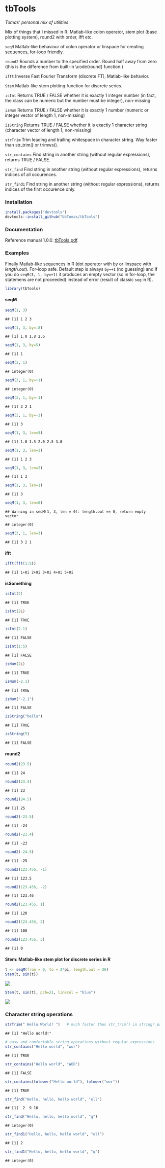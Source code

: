 # tbTools
*Tomas' personal mix of utilities*

Mix of things that I missed in R. Matlab-like colon operator, stem plot (base plotting system), round2 with order, ifft etc.

`seqM` Matlab-like behaviour of colon operator or linspace for creating sequences, for-loop friendly.

`round2` Rounds a number to the specified order. Round half away from zero (this is the difference from built-in \code{round} function.)

`ifft` Inverse Fast Fourier Transform (discrete FT), Matlab-like behavior.

`Stem` Matlab-like stem plotting function for discrete series.

`isInt` Returns TRUE / FALSE whether it is exactly 1 integer number (in fact, the class can be numeric but the number must be integer), non-missing

`isNum` Returns TRUE / FALSE whether it is exactly 1 number (numeric or integer vector of length 1, non-missing)

`isString` Returns TRUE / FALSE whether it is exactly 1 character string (character vector of length 1, non-missing)

`strTrim` Trim leading and trailing whitespace in character string. Way faster than str_trim() or trimws().

`str_contains` Find string in another string (without regular expressions), returns TRUE / FALSE.

`str_find` Find string in another string (without regular expressions), returns indices of all occurences.

`str_find1` Find string in another string (without regular expressions), returns indices of the first occurence only.

### Installation


```r
install.packages("devtools")
devtools::install_github("bbTomas/tbTools")
```

### Documentation
Reference manual 1.0.0: [tbTools.pdf](tbTools.pdf).

### Examples

Finally Matlab-like sequences in R (dot operator with *by* or linspace with *length.out*). For-loop safe. Default step is always `by=+1` (no guessing) and if you do `seqM(3, 1, by=+1)` it produces an empty vector (so in for-loop, the statemens are not proceeded) instead of error (result of classic `seq` in R).


```r
library(tbTools)
```

#### seqM

```r
seqM(1, 3)
```

```
## [1] 1 2 3
```

```r
seqM(1, 3, by=.8)
```

```
## [1] 1.0 1.8 2.6
```

```r
seqM(1, 3, by=5)
```

```
## [1] 1
```

```r
seqM(3, 1)
```

```
## integer(0)
```

```r
seqM(3, 1, by=+1)
```

```
## integer(0)
```

```r
seqM(3, 1, by=-1)
```

```
## [1] 3 2 1
```

```r
seqM(3, 1, by=-3)
```

```
## [1] 3
```

```r
seqM(1, 3, len=5)
```

```
## [1] 1.0 1.5 2.0 2.5 3.0
```

```r
seqM(1, 3, len=3)
```

```
## [1] 1 2 3
```

```r
seqM(1, 3, len=2)
```

```
## [1] 1 3
```

```r
seqM(1, 3, len=1)
```

```
## [1] 3
```

```r
seqM(1, 3, len=0)
```

```
## Warning in seqM(1, 3, len = 0): length.out == 0, return empty vector
```

```
## integer(0)
```

```r
seqM(3, 1, len=3)
```

```
## [1] 3 2 1
```

#### ifft

```r
ifft(fft(1:5))
```

```
## [1] 1+0i 2+0i 3+0i 4+0i 5+0i
```

#### isSomething

```r
isInt(2)
```

```
## [1] TRUE
```

```r
isInt(2L)
```

```
## [1] TRUE
```

```r
isInt(2.1)
```

```
## [1] FALSE
```

```r
isInt(1:5)
```

```
## [1] FALSE
```

```r
isNum(2L)
```

```
## [1] TRUE
```

```r
isNum(-2.1)
```

```
## [1] TRUE
```

```r
isNum("-2.1")
```

```
## [1] FALSE
```

```r
isString("hello")
```

```
## [1] TRUE
```

```r
isString(5)
```

```
## [1] FALSE
```

#### round2

```r
round2(23.5)
```

```
## [1] 24
```

```r
round2(23.4)
```

```
## [1] 23
```

```r
round2(24.5)
```

```
## [1] 25
```

```r
round2(-23.5)
```

```
## [1] -24
```

```r
round2(-23.4)
```

```
## [1] -23
```

```r
round2(-24.5)
```

```
## [1] -25
```

```r
round2(123.456, -1) 
```

```
## [1] 123.5
```

```r
round2(123.456, -2) 
```

```
## [1] 123.46
```

```r
round2(123.456, 1)
```

```
## [1] 120
```

```r
round2(123.456, 2)
```

```
## [1] 100
```

```r
round2(123.456, 3)
```

```
## [1] 0
```

#### Stem: Matlab-like stem plot for discrete series in R

```r
t <- seqM(from = 0, to = 2*pi, length.out = 20)
Stem(t, sin(t))
```

![](README_files/figure-html/unnamed-chunk-7-1.png)

```r
Stem(t, sin(t), pch=21, linecol = "blue")
```

![](README_files/figure-html/unnamed-chunk-7-2.png)

### Character string operations

```r
strTrim(" Hello World! ")   # much faster than str_trim() in stringr package or trimws() in R3.2.0
```

```
## [1] "Hello World!"
```

```r
# easy and comfortable string operations without regular expressions
str_contains("Hello world", "wor")
```

```
## [1] TRUE
```

```r
str_contains("Hello world", "WOR")
```

```
## [1] FALSE
```

```r
str_contains(tolower("Hello world"), tolower("wor"))
```

```
## [1] TRUE
```

```r
str_find("Hello, hello, hello world", "ell")
```

```
## [1]  2  9 16
```

```r
str_find("Hello, hello, hello world", "q")
```

```
## integer(0)
```

```r
str_find1("Hello, hello, hello world", "ell")
```

```
## [1] 2
```

```r
str_find1("Hello, hello, hello world", "q")
```

```
## integer(0)
```
